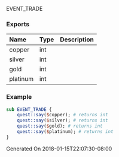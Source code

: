 EVENT_TRADE
### Exports
**Name**|**Type**|**Description**
:-----|:-----|:-----
copper|int|
silver|int|
gold|int|
platinum|int|
### Example
```perl
sub EVENT_TRADE {
	quest::say($copper); # returns int
	quest::say($silver); # returns int
	quest::say($gold); # returns int
	quest::say($platinum); # returns int
}
```

Generated On 2018-01-15T22:07:30-08:00